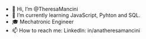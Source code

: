 - 👋 Hi, I’m @TheresaMancini
- 🌱 I’m currently learning JavaScript, Pyhton and SQL. 
- :mortar_board: Mechatronic Engineer 
- 📫 How to reach me: LinkedIn: in/anatheresamancini

<!---
TheresaMancini/TheresaMancini is a ✨ special ✨ repository because its `README.md` (this file) appears on your GitHub profile.
You can click the Preview link to take a look at your changes.
--->
